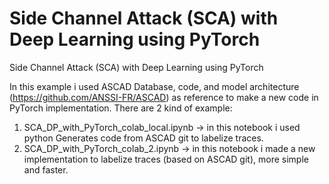 # Side Channel Attack (SCA) with Deep Learning using PyTorch
Side Channel Attack (SCA) with Deep Learning using PyTorch

In this example i used ASCAD Database, code, and model architecture (https://github.com/ANSSI-FR/ASCAD) as reference to make a new code in PyTorch implementation. There are 2 kind of example:

1. SCA_DP_with_PyTorch_colab_local.ipynb -> in this notebook i used python Generates code from ASCAD git to labelize traces.
2. SCA_DP_with_PyTorch_colab_2.ipynb -> in this notebook i made a new implementation to labelize traces (based on ASCAD git), more simple and faster.

